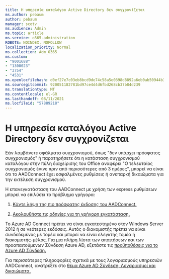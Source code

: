 ```yaml
---
title: Η υπηρεσία καταλόγου Active Directory δεν συγχρονίζεται
ms.author: pebaum
author: pebaum
manager: scotv
ms.audience: Admin
ms.topic: article
ms.service: o365-administration
ROBOTS: NOINDEX, NOFOLLOW
localization_priority: Normal
ms.collection: Adm_O365
ms.custom:
- "9001688"
- "1300023"
- "3754"
- "4531"
ms.openlocfilehash: d0ef27e7c03eb8bcd9de74c58a5e0398d8892a6eb0ab50944b3c2201247fa0b8
ms.sourcegitcommit: 920051182781bd97ce4d4d6fbd268cb37b84d239
ms.translationtype: MT
ms.contentlocale: el-GR
ms.lasthandoff: 08/11/2021
ms.locfileid: "57889218"
---
```

# <a name="active-directory-not-syncing"></a>Η υπηρεσία καταλόγου Active Directory δεν συγχρονίζεται

Εάν λαμβάνετε σφάλματα συγχρονισμού, όπως "δεν υπάρχει πρόσφατος συγχρονισμός" ή παρατηρήσετε ότι η κατάσταση συγχρονισμού καταλόγου στην πύλη διαχείρισης του Office αναφέρει "Ο τελευταίος συγχρονισμός έγινε πριν από περισσότερες από 3 ημέρες", μπορεί να είναι ότι το AADConnect έχει εσφαλμένες ρυθμίσεις ή ανεπαρκή δικαιώματα για την εκτέλεση συγχρονισμού.  

Η επανεγκατάσταση του AADConnect με χρήση των express ρυθμίσεων μπορεί να επιλύσει το πρόβλημα γρήγορα:

1. [Κάντε λήψη της πιο πρόσφατης έκδοσης του AADConnect.](https://go.microsoft.com/fwlink/?LinkId=615771)

2. [Ακολουθήστε τις οδηγίες για τη γρήγορη εγκατάσταση.](https://docs.microsoft.com/azure/active-directory/hybrid/how-to-connect-install-express)

Το Azure AD Connect πρέπει να είναι εγκατεστημένο στον Windows Server 2012 ή σε νεότερες εκδόσεις. Αυτός ο διακομιστής πρέπει να είναι συνδεδεμένος με τομέα και μπορεί να είναι ελεγκτής τομέα ή διακομιστής-μέλος. Για μια πλήρη λίστα των απαιτήσεων και των προαπαιτούμενων Σύνδεση Azure AD, εξετάστε τις [προϋποθέσεις για το Azure AD Σύνδεση.](https://docs.microsoft.com/azure/active-directory/hybrid/how-to-connect-install-prerequisites)

Για περισσότερες πληροφορίες σχετικά με τους λογαριασμούς υπηρεσιών AADConnect, ανατρέξτε στο [θέμα Azure AD Σύνδεση: Λογαριασμοί και δικαιώματα.](https://docs.microsoft.com/azure/active-directory/hybrid/reference-connect-accounts-permissions)
